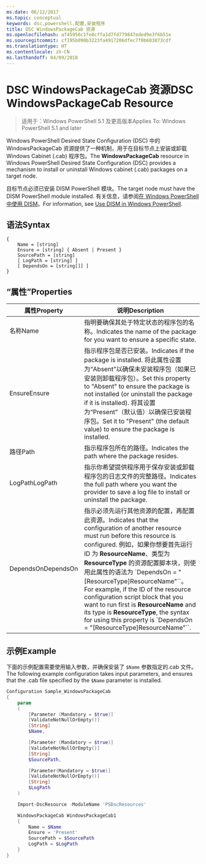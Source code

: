```yaml
---
ms.date: 06/12/2017
ms.topic: conceptual
keywords: dsc,powershell,配置,安装程序
title: DSC WindowsPackageCab 资源
ms.openlocfilehash: af45956c1fe8cffa1d7fd779847eded9e3f6b51e
ms.sourcegitcommit: cf195b090b3223fa4917206dfec7f0b603873cdf
ms.translationtype: HT
ms.contentlocale: zh-CN
ms.lasthandoff: 04/09/2018
---
```

# <a name="dsc-windowspackagecab-resource"></a><span data-ttu-id="2147a-103">DSC WindowsPackageCab 资源</span><span class="sxs-lookup"><span data-stu-id="2147a-103">DSC WindowsPackageCab Resource</span></span>

> <span data-ttu-id="2147a-104">适用于：Windows PowerShell 5.1 及更高版本</span><span class="sxs-lookup"><span data-stu-id="2147a-104">Applies To: Windows PowerShell 5.1 and later</span></span>

<span data-ttu-id="2147a-105">Windows PowerShell Desired State Configuration (DSC) 中的 WindowsPackageCab 资源提供了一种机制，用于在目标节点上安装或卸载 Windows Cabinet (.cab) 程序包。</span><span class="sxs-lookup"><span data-stu-id="2147a-105">The **WindowsPackageCab** resource in Windows PowerShell Desired State Configuration (DSC) provides a mechanism to install or uninstall Windows cabinet (.cab) packages on a target node.</span></span>

<span data-ttu-id="2147a-106">目标节点必须已安装 DISM PowerShell 模块。</span><span class="sxs-lookup"><span data-stu-id="2147a-106">The target node must have the DISM PowerShell module installed.</span></span> <span data-ttu-id="2147a-107">有关信息，请参阅[在 Windows PowerShell 中使用 DISM](https://msdn.microsoft.com/en-us/windows/hardware/commercialize/manufacture/desktop/use-dism-in-windows-powershell-s14)。</span><span class="sxs-lookup"><span data-stu-id="2147a-107">For information, see [Use DISM in Windows PowerShell](https://msdn.microsoft.com/en-us/windows/hardware/commercialize/manufacture/desktop/use-dism-in-windows-powershell-s14).</span></span>


## <a name="syntax"></a><span data-ttu-id="2147a-108">语法</span><span class="sxs-lookup"><span data-stu-id="2147a-108">Syntax</span></span>

```
{
    Name = [string]
    Ensure = [string] { Absent | Present }
    SourcePath = [string]
    [ LogPath = [string] ]
    [ DependsOn = [string[]] ]
}
```

## <a name="properties"></a><span data-ttu-id="2147a-109">“属性”</span><span class="sxs-lookup"><span data-stu-id="2147a-109">Properties</span></span>

|  <span data-ttu-id="2147a-110">属性</span><span class="sxs-lookup"><span data-stu-id="2147a-110">Property</span></span>  |  <span data-ttu-id="2147a-111">说明</span><span class="sxs-lookup"><span data-stu-id="2147a-111">Description</span></span>   |
|---|---|
| <span data-ttu-id="2147a-112">名称</span><span class="sxs-lookup"><span data-stu-id="2147a-112">Name</span></span>| <span data-ttu-id="2147a-113">指明要确保其处于特定状态的程序包的名称。</span><span class="sxs-lookup"><span data-stu-id="2147a-113">Indicates the name of the package for you want to ensure a specific state.</span></span>|
| <span data-ttu-id="2147a-114">Ensure</span><span class="sxs-lookup"><span data-stu-id="2147a-114">Ensure</span></span>| <span data-ttu-id="2147a-115">指示程序包是否已安装。</span><span class="sxs-lookup"><span data-stu-id="2147a-115">Indicates if the package is installed.</span></span> <span data-ttu-id="2147a-116">将此属性设置为“Absent”以确保未安装程序包（如果已安装则卸载程序包）。</span><span class="sxs-lookup"><span data-stu-id="2147a-116">Set this property to "Absent" to ensure the package is not installed (or uninstall the package if it is installed).</span></span> <span data-ttu-id="2147a-117">将其设置为“Present”（默认值）以确保已安装程序包。</span><span class="sxs-lookup"><span data-stu-id="2147a-117">Set it to "Present" (the default value) to ensure the package is installed.</span></span>|
| <span data-ttu-id="2147a-118">路径</span><span class="sxs-lookup"><span data-stu-id="2147a-118">Path</span></span>| <span data-ttu-id="2147a-119">指示程序包所在的路径。</span><span class="sxs-lookup"><span data-stu-id="2147a-119">Indicates the path where the package resides.</span></span>|
| <span data-ttu-id="2147a-120">LogPath</span><span class="sxs-lookup"><span data-stu-id="2147a-120">LogPath</span></span>| <span data-ttu-id="2147a-121">指示你希望提供程序用于保存安装或卸载程序包的日志文件的完整路径。</span><span class="sxs-lookup"><span data-stu-id="2147a-121">Indicates the full path where you want the provider to save a log file to install or uninstall the package.</span></span>|
| <span data-ttu-id="2147a-122">DependsOn</span><span class="sxs-lookup"><span data-stu-id="2147a-122">DependsOn</span></span> | <span data-ttu-id="2147a-123">指示必须先运行其他资源的配置，再配置此资源。</span><span class="sxs-lookup"><span data-stu-id="2147a-123">Indicates that the configuration of another resource must run before this resource is configured.</span></span> <span data-ttu-id="2147a-124">例如，如果你想要首先运行 ID 为 **ResourceName**、类型为 **ResourceType** 的资源配置脚本块，则使用此属性的语法为 \`DependsOn = "[ResourceType]ResourceName"\`\`。</span><span class="sxs-lookup"><span data-stu-id="2147a-124">For example, if the ID of the resource configuration script block that you want to run first is **ResourceName** and its type is **ResourceType**, the syntax for using this property is \`DependsOn = "[ResourceType]ResourceName"\`\`.</span></span>|

## <a name="example"></a><span data-ttu-id="2147a-125">示例</span><span class="sxs-lookup"><span data-stu-id="2147a-125">Example</span></span>

<span data-ttu-id="2147a-126">下面的示例配置需要使用输入参数，并确保安装了 `$Name` 参数指定的.cab 文件。</span><span class="sxs-lookup"><span data-stu-id="2147a-126">The following example configuration takes input parameters, and ensures that the .cab file specified by the `$Name` parameter is installed.</span></span>

```powershell
Configuration Sample_WindowsPackageCab
{
    param
    (
        [Parameter (Mandatory = $true)]
        [ValidateNotNullOrEmpty()]
        [String]
        $Name,

        [Parameter (Mandatory = $true)]
        [ValidateNotNullOrEmpty()]
        [String]
        $SourcePath,

        [Parameter(Mandatory = $true)]
        [ValidateNotNullOrEmpty()]
        [String]
        $LogPath
    )

    Import-DscResource -ModuleName 'PSDscResources'

    WindowsPackageCab WindowsPackageCab1
    {
        Name = $Name
        Ensure = 'Present'
        SourcePath = $SourcePath
        LogPath = $LogPath
    }
}
```